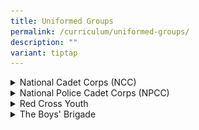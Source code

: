 ```yaml
---
title: Uniformed Groups
permalink: /curriculum/uniformed-groups/
description: ""
variant: tiptap
---
```

<div data-type="detailGroup" class="isomer-accordion isomer-accordion-white">
<details class="isomer-details">
<summary>National Cadet Corps (NCC)</summary>
<div data-type="detailsContent" class="isomer-details-content">
<div class="isomer-image-wrapper">
<img style="width: 100%" height="auto" width="100%" alt="" src="/images/CCAs/NCC/NCC_Photo.png">
</div>
<div class="isomer-image-wrapper">
<img style="width: 100%" height="auto" width="100%" alt="" src="/images/CCAs/NCC/NCC_info.png">
</div>
<div class="isomer-image-wrapper">
<img style="width:500px" height="auto" width="100%" src="/images/ncc02.png">
</div>
<p></p>
<p><strong>Activities &amp; Competitions</strong>
</p>
<div class="isomer-image-wrapper">
<img style="width:500px" height="auto" width="100%" src="/images/ncc04.png">
</div>
<div class="isomer-image-wrapper">
<img style="width:500px" height="auto" width="100%" src="/images/ncc05.png">
</div>
<div class="isomer-image-wrapper">
<img style="width:500px" height="auto" width="100%" src="/images/ncc06.png">
</div>
<div class="isomer-image-wrapper">
<img style="width:500px" height="auto" width="100%" src="/images/ncc07.png">
</div>
<p></p>
</div>
</details>
<details class="isomer-details">
<summary>National Police Cadet Corps (NPCC)</summary>
<div data-type="detailsContent" class="isomer-details-content">
<div class="isomer-image-wrapper">
<img style="width:500px" height="auto" width="100%" src="/images/npcc1.png">
</div>
<div class="isomer-image-wrapper">
<img style="width:500px" height="auto" width="100%" src="/images/npcc2.png">
</div>
<div class="isomer-image-wrapper">
<img style="width:500px" height="auto" width="100%" src="/images/npcc3.png">
</div>
<div class="isomer-image-wrapper">
<img style="width:500px" height="auto" width="100%" src="/images/npcc4.png">
</div>
<div class="isomer-image-wrapper">
<img style="width:500px" height="auto" width="100%" src="/images/npcc5.png">
</div>
<div class="isomer-image-wrapper">
<img style="width:500px" height="auto" width="100%" src="/images/npcc6.png">
</div>
<div class="isomer-image-wrapper">
<img style="width:500px" height="auto" width="100%" src="/images/npcc7.png">
</div>
<p></p>
</div>
</details>
<details class="isomer-details">
<summary>Red Cross Youth</summary>
<div data-type="detailsContent" class="isomer-details-content">
<div class="isomer-image-wrapper">
<img style="width:500px" height="auto" width="100%" src="/images/redcross1.png">
</div>
<div class="isomer-image-wrapper">
<img style="width:500px" height="auto" width="100%" src="/images/redcross2.png">
</div>
<div class="isomer-image-wrapper">
<img style="width:500px" height="auto" width="100%" src="/images/redcross3.png">
</div>
<div class="isomer-image-wrapper">
<img style="width:500px" height="auto" width="100%" src="/images/redcross4.png">
</div>
<p></p>
</div>
</details>
<details class="isomer-details">
<summary>The Boys' Brigade</summary>
<div data-type="detailsContent" class="isomer-details-content">
<div class="isomer-image-wrapper">
<img style="width: 100%" height="auto" width="100%" alt="" src="/images/CCAs/BB/Picture1.jpg">
</div>
<p></p>
<p><strong>CCA Schedule</strong>
</p>
<table style="minWidth: 75px">
<colgroup>
<col>
<col>
<col>
</colgroup>
<tbody>
<tr>
<td rowspan="1" colspan="1">
<p>Training Venue</p>
</td>
<td rowspan="1" colspan="1">
<p>Training Day One</p>
</td>
<td rowspan="1" colspan="1">
<p>Training Day Two</p>
</td>
</tr>
<tr>
<td rowspan="1" colspan="1">
<p>Parade Square</p>
<p>Room 1 / Room 2</p>
</td>
<td rowspan="1" colspan="1">
<p>Wednesday 4.00 – 6.00 pm</p>
<p>(competition training)</p>
</td>
<td rowspan="1" colspan="1">
<p>Friday 2.30 – 5.30 pm</p>
<p>Saturday 8.00 – 11.00 am
<br>(once per month,</p>
<p>replacing Friday)</p>
<p>&nbsp;</p>
</td>
</tr>
</tbody>
</table>
<p></p>
<p><strong>Organisation Chart</strong>
</p>
<table style="minWidth: 25px">
<colgroup>
<col>
</colgroup>
<tbody>
<tr>
<td rowspan="1" colspan="1">
<p>&nbsp;Teachers-In-Charge</p>
</td>
</tr>
<tr>
<td rowspan="1" colspan="1">
<p>Ms Shirley Neo (OIC)</p>
<p>Mr Chew Wei Sheng (2IC)</p>
<p>Ms Sivanandam Durgadevi</p>
</td>
</tr>
</tbody>
</table>
<table style="minWidth: 25px">
<colgroup>
<col>
</colgroup>
<tbody>
<tr>
<td rowspan="1" colspan="1">
<p>&nbsp;Instructor</p>
</td>
</tr>
<tr>
<td rowspan="1" colspan="1">
<p>Sir Dannish Kurniago (Captain)</p>
<p>Sir Aren Tang (Vice-Captain)</p>
<p>Sir Colin Chua (Officer)</p>
<p>&nbsp;</p>
<p>Mr Arvind Shermen s/o Balamurgan (Primer)</p>
<p>Mr Julian Tan Wei Heng (Primer)</p>
<p>Mr Lim Yu Xing Paul (Primer)</p>
<p>Mr Marcus Un Ming Han (Primer)</p>
</td>
</tr>
</tbody>
</table>
<table style="minWidth: 50px">
<colgroup>
<col>
<col>
</colgroup>
<tbody>
<tr>
<td rowspan="1" colspan="2">
<p>Executive Committee</p>
</td>
</tr>
<tr>
<td rowspan="1" colspan="1">
<p>Company Sergeant Major (CSM)</p>
</td>
<td rowspan="1" colspan="1">
<p>KRISHNAN DARSHAN (S4-CE)</p>
</td>
</tr>
<tr>
<td rowspan="1" colspan="1">
<p>Assistant Sergeant Major (ASM)&nbsp;</p>
</td>
<td rowspan="1" colspan="1">
<p>ETHAN NG DING YANG (S4-CE)</p>
</td>
</tr>
</tbody>
</table>
<p></p>
</div>
</details>
</div>
<p></p>
<p>
<br>
</p>
<p>
<br>
</p>
<p>
<br>
</p>
<p>
<br>
</p>
<p>
<br>
</p>
<p>
<br>
</p>
<p>
<br>
</p>